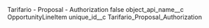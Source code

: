 <?xml version="1.0" encoding="UTF-8"?>
<CustomMetadata xmlns="http://soap.sforce.com/2006/04/metadata" xmlns:xsi="http://www.w3.org/2001/XMLSchema-instance" xmlns:xsd="http://www.w3.org/2001/XMLSchema">
    <label>Tarifario - Proposal - Authorization</label>
    <protected>false</protected>
    <values>
        <field>object_api_name__c</field>
        <value xsi:type="xsd:string">OpportunityLineItem</value>
    </values>
    <values>
        <field>unique_id__c</field>
        <value xsi:type="xsd:string">Tarifario_Proposal_Authorization</value>
    </values>
</CustomMetadata>
